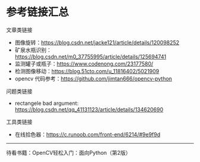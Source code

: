 # 参考链接汇总

文章类链接
- 图像旋转：https://blog.csdn.net/jacke121/article/details/120098252
- 矿泉水瓶识别：https://blog.csdn.net/m0_37755995/article/details/125694741
- 监测罐子或瓶子：https://www.codenong.com/23177580/
- 检测图像移动：https://blog.51cto.com/u_11816402/5021909
- opencv 代码参考：https://github.com/jimtan666/opencv-python

问题类链接
- rectangele bad argument: https://blog.csdn.net/qq_41131123/article/details/134620690


工具类链接
- 在线拾色器：https://c.runoob.com/front-end/6214/#9e9f9d

---
待看书籍：OpenCV轻松入门：面向Python（第2版）